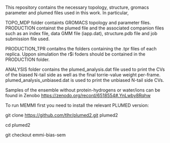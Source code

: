 This repository contains the necessary topology, structure, gromacs parameter and plumed files used in this work. In particular,

TOPO_MDP folder containts GROMACS topology and parameter files.
PRODUCTION containst the plumed file and the associated companion files such as an index file, data GMM file (iapp.dat),  structure.pdb file and job submission file used.

PRODUCTION_TPR contaitns the folders containing the .tpr files of each replica. Uppon simulation the r$i foders should be contained in the PRODUCTION folder. 

ANALYSIS folder contains the plumed_analysis.dat file used to print the CVs of the biased N-tail side as well as the final torrie-value weight per-frame.
plumed_analysis_unbiased.dat is used to print the unbiased N-tail side CVs. 

Samples  of the ensemble without protein-hydrogens or water/ions can be found in Zenobo https://zenodo.org/record/6518554#.YnLwby8Rqhw

To run MEMMI first you need to install the relevant PLUMED version: 

git clone https://github.com/tlhr/plumed2.git plumed2

cd plumed2

git checkout emmi-bias-sem

